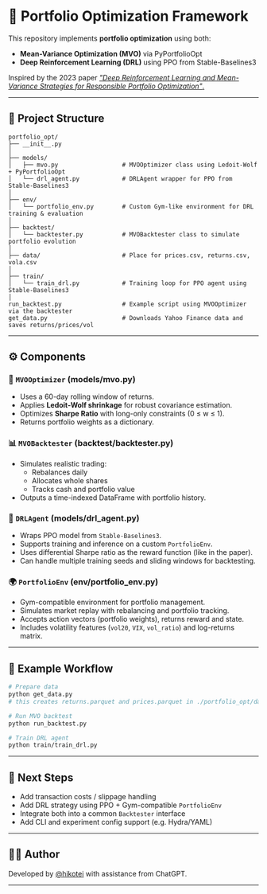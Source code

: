 # 🧠 Portfolio Optimization Framework

This repository implements **portfolio optimization** using both:

- **Mean-Variance Optimization (MVO)** via PyPortfolioOpt
- **Deep Reinforcement Learning (DRL)** using PPO from Stable-Baselines3

Inspired by the 2023 paper [*"Deep Reinforcement Learning and Mean-Variance Strategies for Responsible Portfolio Optimization"*.](https://icaps23.icaps-conference.org/papers/finplan/FinPlan23_paper_4.pdf)

---

## 📁 Project Structure

```
portfolio_opt/
├── __init__.py
│
├── models/
│   ├── mvo.py                  # MVOOptimizer class using Ledoit-Wolf + PyPortfolioOpt
│   └── drl_agent.py            # DRLAgent wrapper for PPO from Stable-Baselines3
│
├── env/
│   └── portfolio_env.py        # Custom Gym-like environment for DRL training & evaluation
│
├── backtest/
│   └── backtester.py           # MVOBacktester class to simulate portfolio evolution
│
├── data/                       # Place for prices.csv, returns.csv, vola.csv
│
├── train/
│   └── train_drl.py            # Training loop for PPO agent using Stable-Baselines3
│
run_backtest.py                 # Example script using MVOOptimizer via the backtester
get_data.py                     # Downloads Yahoo Finance data and saves returns/prices/vol
```

---

## ⚙️ Components

### 🧠 `MVOOptimizer` (models/mvo.py)
- Uses a 60-day rolling window of returns.
- Applies **Ledoit-Wolf shrinkage** for robust covariance estimation.
- Optimizes **Sharpe Ratio** with long-only constraints (0 ≤ w ≤ 1).
- Returns portfolio weights as a dictionary.

### 📊 `MVOBacktester` (backtest/backtester.py)
- Simulates realistic trading:
  - Rebalances daily
  - Allocates whole shares
  - Tracks cash and portfolio value
- Outputs a time-indexed DataFrame with portfolio history.

### 🧠 `DRLAgent` (models/drl_agent.py)
- Wraps PPO model from `Stable-Baselines3`.
- Supports training and inference on a custom `PortfolioEnv`.
- Uses differential Sharpe ratio as the reward function (like in the paper).
- Can handle multiple training seeds and sliding windows for backtesting.

### 🌍 `PortfolioEnv` (env/portfolio_env.py)
- Gym-compatible environment for portfolio management.
- Simulates market replay with rebalancing and portfolio tracking.
- Accepts action vectors (portfolio weights), returns reward and state.
- Includes volatility features (`vol20`, `VIX`, `vol_ratio`) and log-returns matrix.

---

## 🚀 Example Workflow

```bash
# Prepare data
python get_data.py
# this creates returns.parquet and prices.parquet in ./portfolio_opt/data

# Run MVO backtest
python run_backtest.py

# Train DRL agent
python train/train_drl.py
```

---

## 🧱 Next Steps

- Add transaction costs / slippage handling
- Add DRL strategy using PPO + Gym-compatible `PortfolioEnv`
- Integrate both into a common `Backtester` interface
- Add CLI and experiment config support (e.g. Hydra/YAML)

---

## 🧑‍💻 Author

Developed by [@hikotei](https://github.com/hikotei) with assistance from ChatGPT.

---
